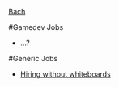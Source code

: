 [Bach](Readme.md)

#Gamedev Jobs
  * ...?

#Generic Jobs
  * [Hiring without whiteboards](https://github.com/poteto/hiring-without-whiteboards)
